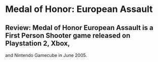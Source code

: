 # Medal of Honor: European Assault

## Review: Medal of Honor European Assault is a First Person Shooter game released on Playstation 2, Xbox,
and Nintendo Gamecube in June 2005.

